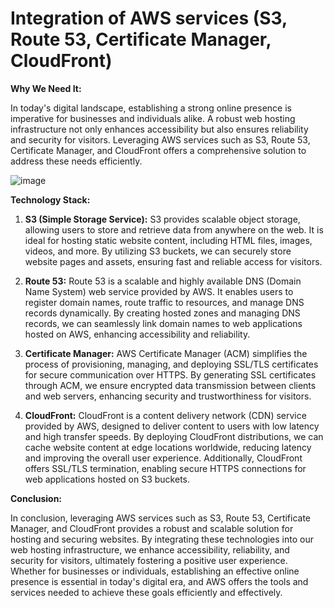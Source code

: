 # Integration of AWS services (S3, Route 53, Certificate Manager, CloudFront)

**Why We Need It:**

In today's digital landscape, establishing a strong online presence is imperative for businesses and individuals alike. A robust web hosting infrastructure not only enhances accessibility but also ensures reliability and security for visitors. Leveraging AWS services such as S3, Route 53, Certificate Manager, and CloudFront offers a comprehensive solution to address these needs efficiently.

![image](https://github.com/rasheedjimoh/aws-website/assets/157264080/2cc078a9-c82f-46dc-8461-28940def0b9b)


**Technology Stack:**

1. **S3 (Simple Storage Service):** S3 provides scalable object storage, allowing users to store and retrieve data from anywhere on the web. It is ideal for hosting static website content, including HTML files, images, videos, and more. By utilizing S3 buckets, we can securely store website pages and assets, ensuring fast and reliable access for visitors.

2. **Route 53:** Route 53 is a scalable and highly available DNS (Domain Name System) web service provided by AWS. It enables users to register domain names, route traffic to resources, and manage DNS records dynamically. By creating hosted zones and managing DNS records, we can seamlessly link domain names to web applications hosted on AWS, enhancing accessibility and reliability.

3. **Certificate Manager:** AWS Certificate Manager (ACM) simplifies the process of provisioning, managing, and deploying SSL/TLS certificates for secure communication over HTTPS. By generating SSL certificates through ACM, we ensure encrypted data transmission between clients and web servers, enhancing security and trustworthiness for visitors.

4. **CloudFront:** CloudFront is a content delivery network (CDN) service provided by AWS, designed to deliver content to users with low latency and high transfer speeds. By deploying CloudFront distributions, we can cache website content at edge locations worldwide, reducing latency and improving the overall user experience. Additionally, CloudFront offers SSL/TLS termination, enabling secure HTTPS connections for web applications hosted on S3 buckets.

**Conclusion:**

In conclusion, leveraging AWS services such as S3, Route 53, Certificate Manager, and CloudFront provides a robust and scalable solution for hosting and securing websites. By integrating these technologies into our web hosting infrastructure, we enhance accessibility, reliability, and security for visitors, ultimately fostering a positive user experience. Whether for businesses or individuals, establishing an effective online presence is essential in today's digital era, and AWS offers the tools and services needed to achieve these goals efficiently and effectively.
